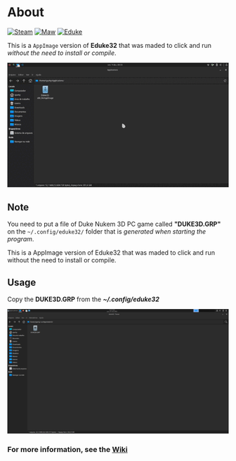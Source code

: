 # About 

[![Steam](https://img.shields.io/static/v1?label=Steam&message=page&color=blue&logo=steam&style=flat-square)](https://store.steampowered.com/agecheck/app/434050/) [![Maw](https://img.shields.io/static/v1?label=M.A.W&message=page&color=yellow&logo=logo-v2.png&style=flat-square)](https://www.myabandonware.com/game/duke-nukem-3d-bbx) [![Eduke](https://img.shields.io/static/v1?label=Oficial&message=page&color=lightblue&style=flat)](https://www.eduke32.com/)


This is a `AppImage` version of **Eduke32** that was maded to click and run *without the need to install or compile*.

![Gif](Running.gif)

## Note

You need to put a file of Duke Nukem 3D PC game called **"DUKE3D.GRP"** on the `~/.config/eduke32/` folder that is *generated when starting the program*.


This is a AppImage version of Eduke32 that was maded to click and run without the need to install or compile.


## Usage 

Copy the **DUKE3D.GRP** from the ***~/.config/eduke32***

<img src="gamedata.png" style="width:700px; height=800px"/>

### For more information, see the [Wiki](https://wiki.eduke32.com/wiki/Main_Page)

